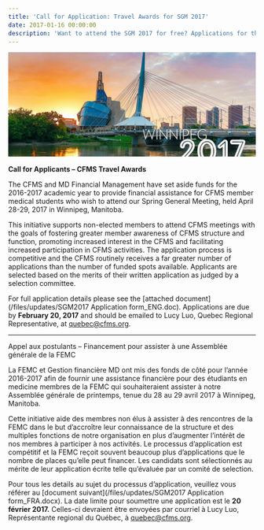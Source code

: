 ```yaml
---
title: 'Call for Application: Travel Awards for SGM 2017'
date: 2017-01-16 00:00:00
description: 'Want to attend the SGM 2017 for free? Applications for the CFMS Travel Awards are due by Feb. 20, 2017. Please email quebec@cfms.org with further questions!'
---
```



![](/uploads/versions/winnipeg2017-defaultheader-3-6---x----1200-504x---.jpg)

**Call for Applicants – CFMS Travel Awards**

The CFMS and MD Financial Management have set aside funds for the 2016-2017 academic year to provide financial assistance for CFMS member medical students who wish to attend our Spring General Meeting, held April 28-29, 2017 in Winnipeg, Manitoba.

This initiative supports non-elected members to attend CFMS meetings with the goals of fostering greater member awareness of CFMS structure and function, promoting increased interest in the CFMS and facilitating increased participation in CFMS activities. The application process is competitive and the CFMS routinely receives a far greater number of applications than the number of funded spots available. Applicants are selected based on the merits of their written application as judged by a selection committee.

For full application details please see the [attached document](/files/updates/SGM2017 Application form_ENG.doc). Applications are due by **February 20, 2017** and should be emailed to Lucy Luo, Quebec Regional Representative, at [quebec@cfms.org](http://quebec@cfms.org/).

______________________________________________

Appel aux postulants – Financement pour assister &agrave; une Assembl&eacute;e g&eacute;n&eacute;rale de la FEMC

La FEMC et Gestion financi&egrave;re MD ont mis des fonds de c&ocirc;t&eacute; pour l’ann&eacute;e 2016-2017 afin de fournir une assistance financi&egrave;re pour des &eacute;tudiants en medicine membres de la FEMC qui souhaiteraient assister &agrave; notre Assembl&eacute;e g&eacute;n&eacute;rale de printemps, tenue du 28 au 29 avril 2017 &agrave; Winnipeg, Manitoba.

Cette initiative aide des membres non &eacute;lus &agrave; assister &agrave; des rencontres de la FEMC dans le but d’accro&icirc;tre leur connaissance de la structure et des multiples fonctions de notre organisation en plus d’augmenter l’int&eacute;r&ecirc;t de nos membres &agrave; participer &agrave; nos activit&eacute;s. Le processus d’application est comp&eacute;titif et la FEMC re&ccedil;oit souvent beaucoup plus d’applications que le nombre de places qu’elle peut financer. Les candidats sont s&eacute;lectionn&eacute;s au m&eacute;rite de leur application &eacute;crite telle qu’&eacute;valu&eacute;e par un comit&eacute; de selection.

Pour tous les details au sujet du processus d’application, veuillez vous r&eacute;f&eacute;rer au [document suivant](/files/updates/SGM2017 Application form_FRA.docx). La date limite pour soumettre une application est le **20 f&eacute;vrier 2017.** Celles-ci devraient &ecirc;tre envoy&eacute;es par courriel &agrave; Lucy Luo, Repr&eacute;sentante regional du Qu&eacute;bec, &agrave; [quebec@cfms.org](http://quebec@cfms.org/).